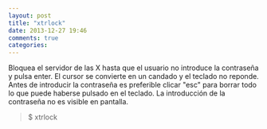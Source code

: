 ```yaml
---
layout: post
title: "xtrlock"
date: 2013-12-27 19:46
comments: true
categories: 
---
```

Bloquea el servidor de las X hasta que el usuario no introduce la contraseña y pulsa enter. El cursor se convierte en un candado y el teclado no reponde. Antes de introducir la contraseña es preferible clicar "esc" para borrar todo lo que puede haberse pulsado en el teclado. La introducción de la contraseña no es visible en pantalla.

>$ xtrlock

